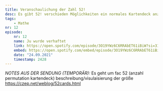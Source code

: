 ```yaml
---
title: Veranschaulichung der Zahl 52!
desc: Es gibt 52! verschieden Möglichkeiten ein normales Kartendeck anzuordnen. Diese Zahl hat 67 stellen. Unvorstellbar ?
tags:
    - Mathe
nr: 12
episode:
    nr: 12
    name: Ju wurde verhaftet
    link: https://open.spotify.com/episode/3O19YWz6C6RRAbET61iBiW?si=31cffd9d20694eaa
    embed: https://open.spotify.com/embed/episode/3O19YWz6C6RRAbET61iBiW?theme=0&t=2428
    date: "24.09.2021"
    timestamp: 2428
---
```



_NOTES AUS DER SENDUNG (TEMPORÄR):_
Es geht um fac 52 (anzahl permutation kartendeck)
beschreibung/visulaisierung  der größe
https://czep.net/weblog/52cards.html
